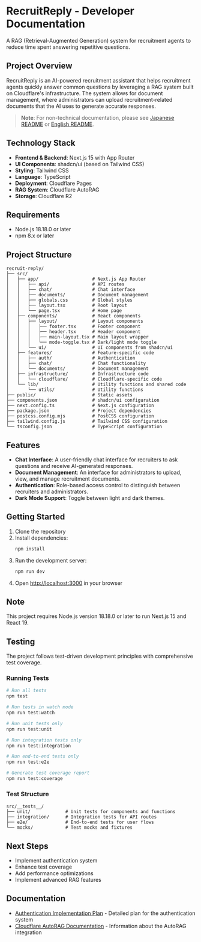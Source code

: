 # RecruitReply - Developer Documentation

A RAG (Retrieval-Augmented Generation) system for recruitment agents to reduce time spent answering repetitive questions.

## Project Overview

RecruitReply is an AI-powered recruitment assistant that helps recruitment agents quickly answer common questions by leveraging a RAG system built on Cloudflare's infrastructure. The system allows for document management, where administrators can upload recruitment-related documents that the AI uses to generate accurate responses.

> **Note**: For non-technical documentation, please see [Japanese README](README.md) or [English README](docs/README_EN.md).

## Technology Stack

- **Frontend & Backend**: Next.js 15 with App Router
- **UI Components**: shadcn/ui (based on Tailwind CSS)
- **Styling**: Tailwind CSS
- **Language**: TypeScript
- **Deployment**: Cloudflare Pages
- **RAG System**: Cloudflare AutoRAG
- **Storage**: Cloudflare R2

## Requirements

- Node.js 18.18.0 or later
- npm 8.x or later

## Project Structure

```
recruit-reply/
├── src/
│   ├── app/                    # Next.js App Router
│   │   ├── api/                # API routes
│   │   ├── chat/               # Chat interface
│   │   ├── documents/          # Document management
│   │   ├── globals.css         # Global styles
│   │   ├── layout.tsx          # Root layout
│   │   └── page.tsx            # Home page
│   ├── components/             # React components
│   │   ├── layout/             # Layout components
│   │   │   ├── footer.tsx      # Footer component
│   │   │   ├── header.tsx      # Header component
│   │   │   ├── main-layout.tsx # Main layout wrapper
│   │   │   └── mode-toggle.tsx # Dark/light mode toggle
│   │   └── ui/                 # UI components from shadcn/ui
│   ├── features/               # Feature-specific code
│   │   ├── auth/               # Authentication
│   │   ├── chat/               # Chat functionality
│   │   └── documents/          # Document management
│   ├── infrastructure/         # Infrastructure code
│   │   └── cloudflare/         # Cloudflare-specific code
│   └── lib/                    # Utility functions and shared code
│       └── utils/              # Utility functions
├── public/                     # Static assets
├── components.json             # shadcn/ui configuration
├── next.config.ts              # Next.js configuration
├── package.json                # Project dependencies
├── postcss.config.mjs          # PostCSS configuration
├── tailwind.config.js          # Tailwind CSS configuration
└── tsconfig.json               # TypeScript configuration
```

## Features

- **Chat Interface**: A user-friendly chat interface for recruiters to ask questions and receive AI-generated responses.
- **Document Management**: An interface for administrators to upload, view, and manage recruitment documents.
- **Authentication**: Role-based access control to distinguish between recruiters and administrators.
- **Dark Mode Support**: Toggle between light and dark themes.

## Getting Started

1. Clone the repository
2. Install dependencies:
   ```bash
   npm install
   ```
3. Run the development server:
   ```bash
   npm run dev
   ```
4. Open [http://localhost:3000](http://localhost:3000) in your browser

## Note

This project requires Node.js version 18.18.0 or later to run Next.js 15 and React 19.

## Testing

The project follows test-driven development principles with comprehensive test coverage.

### Running Tests

```bash
# Run all tests
npm test

# Run tests in watch mode
npm run test:watch

# Run unit tests only
npm run test:unit

# Run integration tests only
npm run test:integration

# Run end-to-end tests only
npm run test:e2e

# Generate test coverage report
npm run test:coverage
```

### Test Structure

```
src/__tests__/
├── unit/             # Unit tests for components and functions
├── integration/      # Integration tests for API routes
├── e2e/              # End-to-end tests for user flows
└── mocks/            # Test mocks and fixtures
```

## Next Steps

- Implement authentication system
- Enhance test coverage
- Add performance optimizations
- Implement advanced RAG features

## Documentation

- [Authentication Implementation Plan](docs/authentication.md) - Detailed plan for the authentication system
- [Cloudflare AutoRAG Documentation](docs/cloudflare-autorag.md) - Information about the AutoRAG integration
